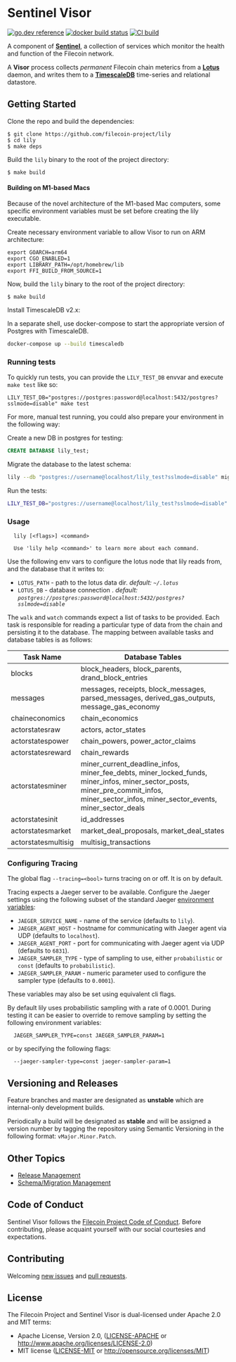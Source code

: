 # Sentinel Visor
[![go.dev reference](https://img.shields.io/badge/go.dev-reference-007d9c?logo=go&logoColor=white&style=flat-square)](https://pkg.go.dev/github.com/filecoin-project/lily) [![docker build status](https://img.shields.io/docker/cloud/build/filecoin/lily?style=flat-square)](https://hub.docker.com/repository/docker/filecoin/lily) [![CI build](https://img.shields.io/circleci/build/gh/filecoin-project/lily?label=ci%20build&style=flat-square)](https://app.circleci.com/pipelines/github/filecoin-project/lily)

A component of [**Sentinel**](https://github.com/filecoin-project/sentinel), a collection of services which monitor the health and function of the Filecoin network. 

A **Visor** process collects _permanent_ Filecoin chain meterics from a [**Lotus**](https://github.com/filecoin-project/lotus/) daemon, and writes them to a [**TimescaleDB**](https://github.com/timescale/timescaledb) time-series and relational datastore.

## Getting Started

Clone the repo and build the dependencies:

```console
$ git clone https://github.com/filecoin-project/lily
$ cd lily
$ make deps
```

Build the `lily` binary to the root of the project directory:

```console
$ make build
```

#### Building on M1-based Macs

Because of the novel architecture of the M1-based Mac computers, some specific environment variables must be set before creating the lily executable.

Create necessary environment variable to allow Visor to run on ARM architecture:
```console
export GOARCH=arm64
export CGO_ENABLED=1
export LIBRARY_PATH=/opt/homebrew/lib
export FFI_BUILD_FROM_SOURCE=1

```
Now, build the `lily` binary to the root of the project directory:

```console
$ make build
```

Install TimescaleDB v2.x:

In a separate shell, use docker-compose to start the appropriate version of Postgres with TimescaleDB.

```sh
docker-compose up --build timescaledb
```

### Running tests

To quickly run tests, you can provide the `LILY_TEST_DB` envvar and execute `make test` like so:

`LILY_TEST_DB="postgres://postgres:password@localhost:5432/postgres?sslmode=disable" make test`

For more, manual test running, you could also prepare your environment in the following way:

Create a new DB in postgres for testing:

```sql
CREATE DATABASE lily_test;
```

Migrate the database to the latest schema:

```sh
lily --db "postgres://username@localhost/lily_test?sslmode=disable" migrate --latest
```

Run the tests:

```sh
LILY_TEST_DB="postgres://username@localhost/lily_test?sslmode=disable" go test ./...
```

### Usage

```
  lily [<flags>] <command>

  Use 'lily help <command>' to learn more about each command.
```

Use the following env vars to configure the lotus node that lily reads from, and the database that it writes to:

- `LOTUS_PATH` - path to the lotus data dir. _default: `~/.lotus`_
- `LOTUS_DB` - database connection . _default: `postgres://postgres:password@localhost:5432/postgres?sslmode=disable`_

The `walk` and `watch` commands expect a list of tasks to be provided. Each task is responsible for reading a particular type of data from the chain and persisting it to the database.
The mapping between available tasks and database tables is as follows:

| Task Name           | Database Tables |
|---------------------|-----------------|
| blocks              | block_headers, block_parents, drand_block_entries |
| messages            | messages, receipts, block_messages, parsed_messages, derived_gas_outputs, message_gas_economy |
| chaineconomics      | chain_economics |
| actorstatesraw      | actors, actor_states |
| actorstatespower    | chain_powers, power_actor_claims |
| actorstatesreward   | chain_rewards |
| actorstatesminer    | miner_current_deadline_infos, miner_fee_debts, miner_locked_funds, miner_infos, miner_sector_posts, miner_pre_commit_infos, miner_sector_infos, miner_sector_events, miner_sector_deals |
| actorstatesinit     | id_addresses |
| actorstatesmarket   | market_deal_proposals, market_deal_states |
| actorstatesmultisig | multisig_transactions |


### Configuring Tracing

The global flag `--tracing=<bool>` turns tracing on or off. It is on by default.

Tracing expects a Jaeger server to be available. Configure the Jaeger settings using the following subset of the standard Jaeger [environment variables](https://github.com/jaegertracing/jaeger-client-go#environment-variables):

 * `JAEGER_SERVICE_NAME` - name of the service (defaults to `lily`).
 * `JAEGER_AGENT_HOST` - hostname for communicating with Jaeger agent via UDP (defaults to `localhost`).
 * `JAEGER_AGENT_PORT` - port for communicating with Jaeger agent via UDP (defaults to `6831`).
 * `JAEGER_SAMPLER_TYPE` - type of sampling to use, either `probabilistic` or `const` (defaults to `probabilistic`).
 * `JAEGER_SAMPLER_PARAM` - numeric parameter used to configure the sampler type (defaults to `0.0001`).

These variables may also be set using equivalent cli flags.

By default lily uses probabilistic sampling with a rate of 0.0001. During testing it can be easier to override to remove sampling by setting
the following environment variables:

```
  JAEGER_SAMPLER_TYPE=const JAEGER_SAMPLER_PARAM=1
```

or by specifying the following flags:

```
  --jaeger-sampler-type=const jaeger-sampler-param=1
```

## Versioning and Releases

Feature branches and master are designated as **unstable** which are internal-only development builds. 

Periodically a build will be designated as **stable** and will be assigned a version number by tagging the repository
using Semantic Versioning in the following format: `vMajor.Minor.Patch`.

## Other Topics

- [Release Management](docs/release_management.md)
- [Schema/Migration Management](docs/migrations.md)

## Code of Conduct

Sentinel Visor follows the [Filecoin Project Code of Conduct](https://github.com/filecoin-project/community/blob/master/CODE_OF_CONDUCT.md). Before contributing, please acquaint yourself with our social courtesies and expectations.


## Contributing

Welcoming [new issues](https://github.com/filecoin-project/lily/issues/new) and [pull requests](https://github.com/filecoin-project/lily/pulls).


## License

The Filecoin Project and Sentinel Visor is dual-licensed under Apache 2.0 and MIT terms:

- Apache License, Version 2.0, ([LICENSE-APACHE](https://github.com/filecoin-project/lily/blob/master/LICENSE-APACHE) or http://www.apache.org/licenses/LICENSE-2.0)
- MIT license ([LICENSE-MIT](https://github.com/filecoin-project/lily/blob/master/LICENSE-MIT) or http://opensource.org/licenses/MIT)
